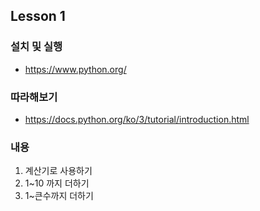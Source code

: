 ## Lesson 1


### 설치 및 실행
* https://www.python.org/

### 따라해보기
  * https://docs.python.org/ko/3/tutorial/introduction.html

### 내용
1. 계산기로 사용하기
2. 1~10 까지 더하기
3. 1~큰수까지 더하기
